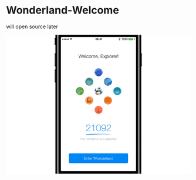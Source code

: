 # Wonderland-Welcome

will open source later

[![Animation](https://github.com/JaminZhou/GitHubImg/blob/master/Wonderland-Welcome/Wonderland-Welcome.gif)](https://dribbble.com/shots/3390070-Welcome-Wonderland-1-0)
